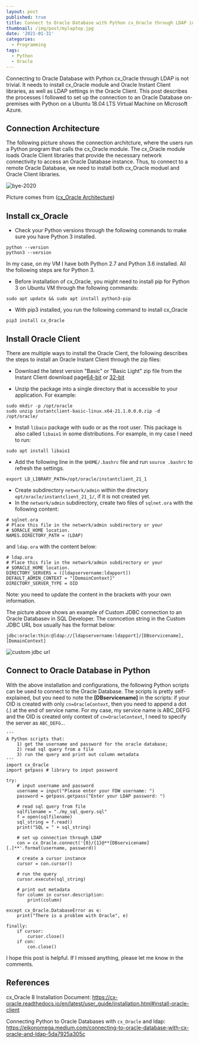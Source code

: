 ```yaml
---
layout: post
published: true
title: Connect to Oracle Database with Python cx_Oracle through LDAP in Ubuntu
thumbnail: /img/post/mylaptop.jpg
date: '2021-01-31'
categories:
  - Programming
tags:
  - Python
  - Oracle
---
```

Connecting to Oracle Database with Python cx_Oracle through LDAP is not trivial. It needs to install cx_Oracle module and Oracle Instant Client libraries, as well as LDAP settings in the Oracle Client. This post describes the processes I followed to set up the connection to an Oracle Database on-premises with Python on a Ubuntu 18.04 LTS Virtual Machine on Microsoft Azure. 

<!--more-->
## Connection Architecture
The following picture shows the connection architcture, where the users run a Python program that calls the cx_Oracle module. The cx_Oracle module loads Oracle Client libraries that provide the necessary network connectivity to access an Oracle Database instance. Thus, to connect to a remote Oracle Database, we need to install both cx_Oracle moduel and Oracle Client libraries. 

![bye-2020]({{site.baseurl}}/img/post/cx_Oracle_arch.png)
                  
Picture comes from ([cx_Oracle Architecture](https://cx-oracle.readthedocs.io/en/latest/_images/cx_Oracle_arch.png))

## Install cx_Oracle
* Check your Python versions through the following commands to make sure you have Python 3 installed.
```
python --version
python3 --version
```
In my case, on my VM I have both Python 2.7 and Python 3.6 installed. All the following steps are for Python 3.

* Before installation of cx_Oracle, you might need to install pip for Python 3 on Ubuntu VM through the following commands:
```
sudo apt update && sudo apt install python3-pip
```
* With pip3 installed, you run the following command to install cx_Oracle
```
pip3 install cx_Oracle
```

## Install Oracle Client
There are multiple ways to install the Oracle Cient, the following describes the steps to install an Oracle Instant Client through the zip files:

* Download the latest version "Basic" or "Basic Light" zip file from the Instant Client download page[64-bit](https://www.oracle.com/database/technologies/instant-client/linux-x86-64-downloads.html) or [32-bit](https://www.oracle.com/database/technologies/instant-client/linux-x86-32-downloads.html)

* Unzip the package into a single directory that is accessible to your application. For example:
```
sudo mkdir -p /opt/oracle
sudo unzip instantclient-basic-linux.x64-21.1.0.0.0.zip -d /opt/oracle/
```
* Install `libaio` package with sudo or as the root user. This package is also called `libaio1` in some distributions. For example, in my case I need to run:
```
sudo apt install libaio1
```
* Add the following line in the `$HOME/.bashrc` file and run `source .bashrc` to refresh the settings.
```
export LD_LIBRARY_PATH=/opt/oracle/instantclient_21_1
```
* Create subdirectory `network/admin` within the directory `opt/oracle/instantclient_21_1/`, if it is not created yet.
* In the `network/admin` subdirectory, create two files of `sqlnet.ora` with the following content:
```
# sqlnet.ora
# Place this file in the network/admin subdirectory or your 
# $ORACLE_HOME location.
NAMES.DIRECTORY_PATH = (LDAP)
```

and `ldap.ora` with the content below:
```
# ldap.ora
# Place this file in the network/admin subdirectory or your 
# $ORACLE_HOME location.
DIRECTORY_SERVERS = ([ldapservername:ldapport])
DEFAULT_ADMIN_CONTEXT = "[DomainContext]"
DIRECTORY_SERVER_TYPE = OID
```
Note: you need to update the content in the brackets with your own information.

The picture above shows an example of Custom JDBC connection to an Oracle Databasev in SQL Developer. The conncetion string in the Custom JDBC URL box usually has the format below:
```
jdbc:oracle:thin:@ldap://[ldapservername:ldapport]/[DBservicename],[DomainContext]
```
![custom jdbc url]({{site.baseurl}}/img/post/sql_developer01.PNG)


## Connect to Oracle Database in Python

With the above installation and configurations, the following Python scripts can be used to connect to the Oracle Database. The scripts is pretty self-explained, but you need to note the **[DBservicename]** in the scripts: if your OID is created with only `cn=OracleContext`, then you need to append a dot (.) at the end of service name. For my case, my service name is ABC_DEFG and the OID is created only context of `cn=OracleContext`, I need to specify the server as `ABC_DEFG.`.

```
'''
A Python scripts that:
    1) get the username and password for the oracle database;
    2) read sql query from a file
    3) run the query and print out column metadata
'''
import cx_Oracle
import getpass # library to input password

try: 
    # input username and password
    username = input("Please enter your FDW username: ")
    password = getpass.getpass("Enter your LDAP password: ")

    # read sql query from file
    sqlfilename = "./my_sql_query.sql"
    f = open(sqlfilename)
    sql_string = f.read()
    print("SQL = " + sql_string)

    # set up connection through LDAP
    con = cx_Oracle.connect('{0}/{1}@**[DBservicename][.]**'.format(username, password)) 
      
    # create a cursor instance 
    cursor = con.cursor() 
      
    # run the query 
    cursor.execute(sql_string) 

    # print out metadata
    for column in cursor.description:
        print(column)
      
except cx_Oracle.DatabaseError as e: 
    print("There is a problem with Oracle", e) 
  
finally: 
    if cursor: 
        cursor.close() 
    if con: 
        con.close() 

```

I hope this post is helpful. If I missed anything, please let me know in the comments.

## References

cx_Oracle 8 Installation Document: https://cx-oracle.readthedocs.io/en/latest/user_guide/installation.html#install-oracle-client

Connecting Python to Oracle Databases with `cx_Oracle` and ldap: https://eikonomega.medium.com/connecting-to-oracle-database-with-cx-oracle-and-ldap-5da7925a305c

